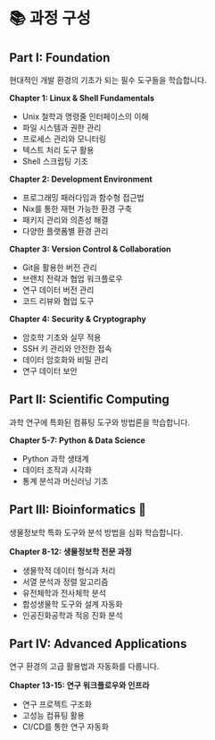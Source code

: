 # 📚 과정 구성

## Part I: Foundation

현대적인 개발 환경의 기초가 되는 필수 도구들을 학습합니다.

**Chapter 1: Linux & Shell Fundamentals**

- Unix 철학과 명령줄 인터페이스의 이해
- 파일 시스템과 권한 관리
- 프로세스 관리와 모니터링
- 텍스트 처리 도구 활용
- Shell 스크립팅 기초

**Chapter 2: Development Environment**

- 프로그래밍 패러다임과 함수형 접근법
- Nix를 통한 재현 가능한 환경 구축
- 패키지 관리와 의존성 해결
- 다양한 플랫폼별 환경 관리

**Chapter 3: Version Control & Collaboration**

- Git을 활용한 버전 관리
- 브랜치 전략과 협업 워크플로우
- 연구 데이터 버전 관리
- 코드 리뷰와 협업 도구

**Chapter 4: Security & Cryptography**

- 암호학 기초와 실무 적용
- SSH 키 관리와 안전한 접속
- 데이터 암호화와 비밀 관리
- 연구 데이터 보안

## Part II: Scientific Computing

과학 연구에 특화된 컴퓨팅 도구와 방법론을 학습합니다.

**Chapter 5-7: Python & Data Science**

- Python 과학 생태계
- 데이터 조작과 시각화
- 통계 분석과 머신러닝 기초

## Part III: Bioinformatics 🧬

생물정보학 특화 도구와 분석 방법을 심화 학습합니다.

**Chapter 8-12: 생물정보학 전문 과정**

- 생물학적 데이터 형식과 처리
- 서열 분석과 정렬 알고리즘
- 유전체학과 전사체학 분석
- 합성생물학 도구와 설계 자동화
- 인공진화공학과 적응 진화 분석

## Part IV: Advanced Applications

연구 환경의 고급 활용법과 자동화를 다룹니다.

**Chapter 13-15: 연구 워크플로우와 인프라**

- 연구 프로젝트 구조화
- 고성능 컴퓨팅 활용
- CI/CD를 통한 연구 자동화
